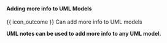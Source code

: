 <div id="title">

#### Adding more info to UML Models

</div>

<span id="prereqs"></span>

<span id="outcomes">{{ icon_outcome }} Can add more info to UML models</span>

<div id="body">

**UML notes can be used to add more info to any UML model.**

<panel src="../../../../book/uml/notes/notes/unit-inElsewhere-asFlat.md#title-and-body" boilerplate header="{{ icon_prereq }} UML → Notes" expanded />

</div>

<div id="extras">
</div>